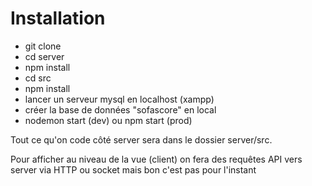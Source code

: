 # Installation
- git clone
- cd server
- npm install
- cd src
- npm install
- lancer un serveur mysql en localhost (xampp)
- créer la base de données "sofascore" en local
- nodemon start (dev) ou npm start (prod)

Tout ce qu'on code côté server sera dans le dossier server/src.

Pour afficher au niveau de la vue (client) on fera des requêtes API vers server via HTTP ou socket mais bon c'est pas pour l'instant
